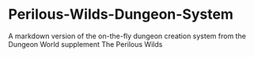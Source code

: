 # Perilous-Wilds-Dungeon-System
A markdown version of the on-the-fly dungeon creation system from the Dungeon World supplement The Perilous Wilds
